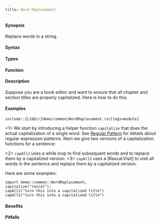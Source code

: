 ```yaml
---
title: Word Replacement
---
```


#### Synopsis

Replace words in a string.

#### Syntax

#### Types

#### Function

#### Description

Suppose you are a book editor and want to ensure that all chapter
and section titles are properly capitalized. Here is how to do this. 

#### Examples

```rascal
include::{LibDir}demo/common/WordReplacement.rsc[tags=module]
```

                
<1> We start by introducing a helper function `capitalize` that does the actual capitalization of a single word.
    See [Regular Pattern]((Rascal:Patterns-Regular)) for details about regular expression patterns.
    Next we give two versions of a capitalization functions for a sentence:

<2> `capAll1` uses a while loop to find subsequent words and to replace them by a capitalized version.
<3> `capAll2` uses a [Rascal:Visit] to visit all words in the sentence and replace them by a capitalized version.


Here are some examples:

```rascal-shell
import demo::common::WordReplacement;
capitalize("rascal");
capAll1("turn this into a capitalized title")
capAll2("turn this into a capitalized title")
```

#### Benefits

#### Pitfalls

